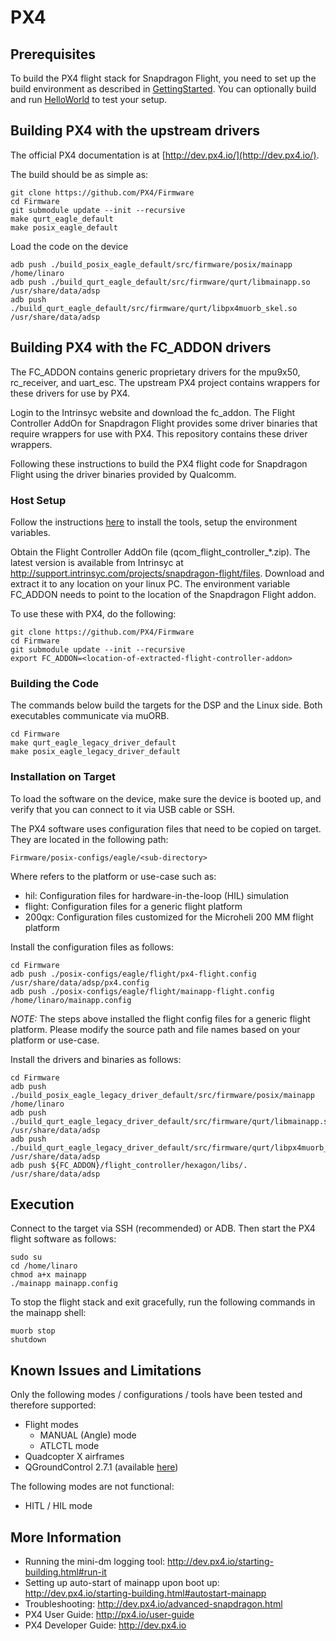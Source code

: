 # PX4

## Prerequisites

To build the PX4 flight stack for Snapdragon Flight, you need to set up the build environment as described in [GettingStarted](GettingStarted.md).
You can optionally build and run [HelloWorld](https://github.com/ATLFlight/ATLFlightDocs/blob/master/HelloWorld.md) to test your setup.

## Building PX4 with the upstream drivers

The official PX4 documentation is at [http://dev.px4.io/](http://dev.px4.io/).

The build should be as simple as:
```
git clone https://github.com/PX4/Firmware
cd Firmware
git submodule update --init --recursive
make qurt_eagle_default
make posix_eagle_default
```
Load the code on the device
```
adb push ./build_posix_eagle_default/src/firmware/posix/mainapp /home/linaro
adb push ./build_qurt_eagle_default/src/firmware/qurt/libmainapp.so /usr/share/data/adsp
adb push ./build_qurt_eagle_default/src/firmware/qurt/libpx4muorb_skel.so /usr/share/data/adsp
```

## Building PX4 with the FC_ADDON drivers

The FC_ADDON contains generic proprietary drivers for the mpu9x50, rc_receiver, and uart_esc. The upstream PX4 project contains wrappers for these drivers
for use by PX4.

Login to the Intrinsyc website and download the fc_addon.
The Flight Controller AddOn for Snapdragon Flight provides some driver binaries that require wrappers for use with PX4. This repository contains these driver wrappers.

Following these instructions to build the PX4 flight code for Snapdragon Flight using the driver binaries provided by Qualcomm.

### Host Setup

Follow the instructions [here](https://github.com/ATLFlight/ATLFlightDocs) to install the tools, setup the environment variables.

Obtain the Flight Controller AddOn file (qcom_flight_controller_*.zip). The latest version is available from Intrinsyc at http://support.intrinsyc.com/projects/snapdragon-flight/files. Download and extract it to any location on your linux PC. The environment variable FC_ADDON needs to point to the location of the Snapdragon Flight addon.

To use these with PX4, do the following:

```
git clone https://github.com/PX4/Firmware
cd Firmware
git submodule update --init --recursive
export FC_ADDON=<location-of-extracted-flight-controller-addon>
```

### Building the Code
The commands below build the targets for the DSP and the Linux side. Both executables communicate via muORB.
```
cd Firmware
make qurt_eagle_legacy_driver_default
make posix_eagle_legacy_driver_default
```

### Installation on Target
To load the software on the device, make sure the device is booted up, and verify that you can connect to it via USB cable or SSH.

The PX4 software uses configuration files that need to be copied on target. They are located in the following path:
```
Firmware/posix-configs/eagle/<sub-directory>
```

Where <sub-directory> refers to the platform or use-case such as:
- hil: Configuration files for hardware-in-the-loop (HIL) simulation
- flight: Configuration files for a generic flight platform
- 200qx: Configuration files customized for the Microheli 200 MM flight platform

Install the configuration files as follows:
```
cd Firmware
adb push ./posix-configs/eagle/flight/px4-flight.config /usr/share/data/adsp/px4.config
adb push ./posix-configs/eagle/flight/mainapp-flight.config /home/linaro/mainapp.config
```

*NOTE:* The steps above installed the flight config files for a generic flight platform. Please modify the source path and file names based on your platform or use-case.

Install the drivers and binaries as follows:
```
cd Firmware
adb push ./build_posix_eagle_legacy_driver_default/src/firmware/posix/mainapp /home/linaro
adb push ./build_qurt_eagle_legacy_driver_default/src/firmware/qurt/libmainapp.so /usr/share/data/adsp
adb push ./build_qurt_eagle_legacy_driver_default/src/firmware/qurt/libpx4muorb_skel.so /usr/share/data/adsp
adb push ${FC_ADDON}/flight_controller/hexagon/libs/. /usr/share/data/adsp
```

## Execution

Connect to the target via SSH (recommended) or ADB. Then start the PX4 flight software as follows:
```
sudo su
cd /home/linaro
chmod a+x mainapp
./mainapp mainapp.config
```

To stop the flight stack and exit gracefully, run the following commands in the mainapp shell:
```
muorb stop
shutdown
```

## Known Issues and Limitations
Only the following modes / configurations / tools have been tested and therefore supported:
- Flight modes
  - MANUAL (Angle) mode
  - ATLCTL mode
- Quadcopter X airframes
- QGroundControl 2.7.1 (available [here](https://github.com/mavlink/qgroundcontrol/releases/tag/v2.7.1))

The following modes are not functional:
- HITL / HIL mode

## More Information
- Running the mini-dm logging tool: http://dev.px4.io/starting-building.html#run-it
- Setting up auto-start of mainapp upon boot up: http://dev.px4.io/starting-building.html#autostart-mainapp
- Troubleshooting: http://dev.px4.io/advanced-snapdragon.html
- PX4 User Guide: http://px4.io/user-guide
- PX4 Developer Guide: http://dev.px4.io

